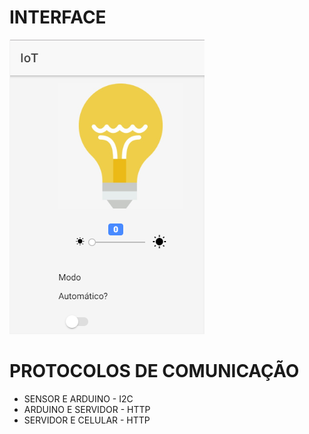 # INTERFACE


![Imagem Protótipo da tela](https://github.com/KitoVallim/oic_iot_mackenzie-projeto-5K/blob/master/docs/1-especificacacao/img_especificacao/tela_app.PNG)





# PROTOCOLOS DE COMUNICAÇÃO

- SENSOR E ARDUINO - I2C
- ARDUINO E SERVIDOR - HTTP
- SERVIDOR E CELULAR - HTTP


